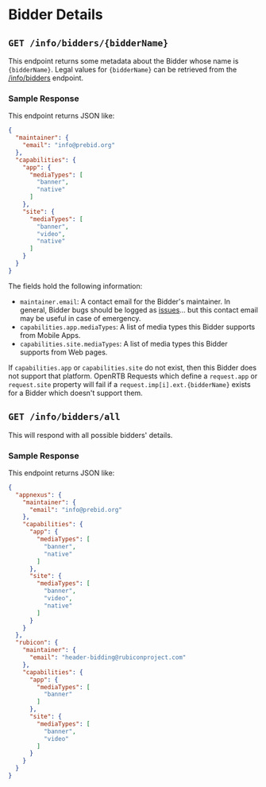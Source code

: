 # Bidder Details

## `GET /info/bidders/{bidderName}`

This endpoint returns some metadata about the Bidder whose name is `{bidderName}`.
Legal values for `{bidderName}` can be retrieved from the [/info/bidders](../bidders.md) endpoint.

### Sample Response

This endpoint returns JSON like:

```json
{
  "maintainer": {
    "email": "info@prebid.org"
  },
  "capabilities": {
    "app": {
      "mediaTypes": [
        "banner",
        "native"
      ]
    },
    "site": {
      "mediaTypes": [
        "banner",
        "video",
        "native"
      ]
    }
  }
}
```

The fields hold the following information:

- `maintainer.email`: A contact email for the Bidder's maintainer. In general, Bidder bugs should be logged as [issues](https://github.com/prebid/prebid-server-java/issues)... but this contact email may be useful in case of emergency.
- `capabilities.app.mediaTypes`: A list of media types this Bidder supports from Mobile Apps.
- `capabilities.site.mediaTypes`: A list of media types this Bidder supports from Web pages.

If `capabilities.app` or `capabilities.site` do not exist, then this Bidder does not support that platform.
OpenRTB Requests which define a `request.app` or `request.site` property will fail if a
`request.imp[i].ext.{bidderName}` exists for a Bidder which doesn't support them.


## `GET /info/bidders/all`

This will respond with all possible bidders' details.

### Sample Response

This endpoint returns JSON like:

```json
{
  "appnexus": {
    "maintainer": {
      "email": "info@prebid.org"
    },
    "capabilities": {
      "app": {
        "mediaTypes": [
          "banner",
          "native"
        ]
      },
      "site": {
        "mediaTypes": [
          "banner",
          "video",
          "native"
        ]
      }
    }
  },
  "rubicon": {
    "maintainer": {
      "email": "header-bidding@rubiconproject.com"
    },
    "capabilities": {
      "app": {
        "mediaTypes": [
          "banner"
        ]
      },
      "site": {
        "mediaTypes": [
          "banner",
          "video"
        ]
      }
    }
  }
}
```
